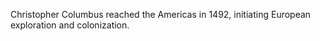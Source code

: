 Christopher Columbus reached the Americas in 1492, initiating European exploration and colonization.
